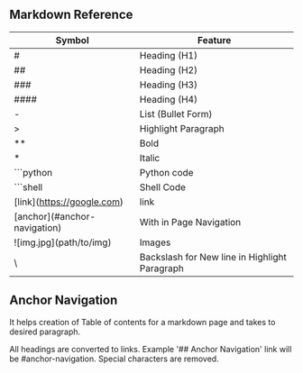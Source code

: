 ## Markdown Reference
| Symbol                        | Feature                                       | 
|-------------------------------|-----------------------------------------------| 
| #                             | Heading (H1)                                  |
| ##                            | Heading (H2)                                  |
| ###                           | Heading (H3)                                  |
| ####                          | Heading (H4)                                  |
| -                             | List (Bullet Form)                            |
| \>                            | Highlight Paragraph                           |
| **                            | Bold                                          |
| *                             | Italic                                        |
| ```python                     | Python code                                   |
| ```shell                      | Shell Code                                    |
| \[link](https://google.com)   | link                                          |
| \[anchor](#anchor-navigation) | With in Page Navigation                       |
| \!\[img.jpg](path/to/img)     | Images                                        |
| \                             | Backslash for New line in Highlight Paragraph |
## Anchor Navigation
It helps creation of Table of contents for a markdown page and takes to desired paragraph.

All headings are converted to links. Example '## Anchor Navigation' link will be #anchor-navigation. Special characters are removed.





